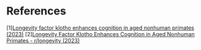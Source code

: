 # References
[1][Longevity factor klotho enhances cognition in aged nonhuman primates (2023)](https://www.nature.com/articles/s43587-023-00441-x)
[2][Longevity Factor Klotho Enhances Cognition in Aged Nonhuman Primates - r/longevity (2023)](https://www.reddit.com/r/longevity/comments/14q2emf/longevity_factor_klotho_enhances_cognition_in/)